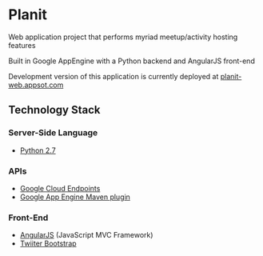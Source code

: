 Planit
==========

Web application project that performs myriad meetup/activity hosting features

Built in Google AppEngine with a Python backend and AngularJS front-end

Development version of this application is currently deployed at [planit-web.appsot.com](https://planit-web.appspot.com)


Technology Stack
----------------

### Server-Side Language
- [Python 2.7][1]

### APIs
- [Google Cloud Endpoints][2]
- [Google App Engine Maven plugin][3]

### Front-End

- [AngularJS][4] (JavaScript MVC Framework)
- [Twiiter Bootstrap][5]



[1]: https://www.python.org/
[2]: https://developers.google.com/appengine/docs/java/endpoints/
[3]: https://developers.google.com/appengine/docs/java/tools/maven
[4]: https://angularjs.org/
[5]: https://getbootstrap.com/

